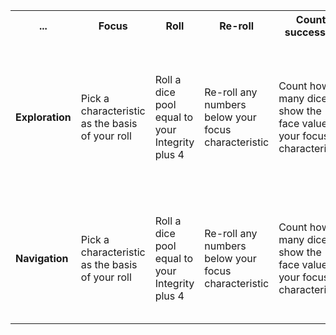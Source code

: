 <table>
  <tr>
    <th>...</th>
    <th>Focus</th>
    <th>Roll</th>
    <th>Re-roll</th>
    <th>Count successes</th>
    <th>Check for resistance</th>
    <th>Force success</th>
    <th>Resolve</th>
      </tr>
  <tr>
    <td style="font-weight: bold;";>Exploration</td>
    <td>Pick a characteristic as the basis of your roll</td>
    <td>Roll a dice pool equal to your Integrity plus 4</td>
    <td>Re-roll any numbers below your focus characteristic</td>
    <td>Count how many dice show the face value of your focus characteristic</td>
    <td>No resistance roll from GM</td>
    <td>Buy any extra successes by paying 1 Integrity per success, or adding a new Weakness per success</td>
    <td>Ask one question for each success</td>
      </tr>
<tr>
    <td style="font-weight: bold;";>Navigation</td>
    <td>Pick a characteristic as the basis of your roll</td>
    <td>Roll a dice pool equal to your Integrity plus 4</td>
    <td>Re-roll any numbers below your focus characteristic</td>
    <td>Count how many dice show the face value of your focus characteristic</td>
    <td>GM rolls and rerolls resistance</td>
    <td>Buy any extra successes by paying 1 Integrity per success, or adding a new Weakness</td>
    <td>Resolve the challenge according to the plan, or abandon the plan if unsuccessful</td>
      </tr>


</table>